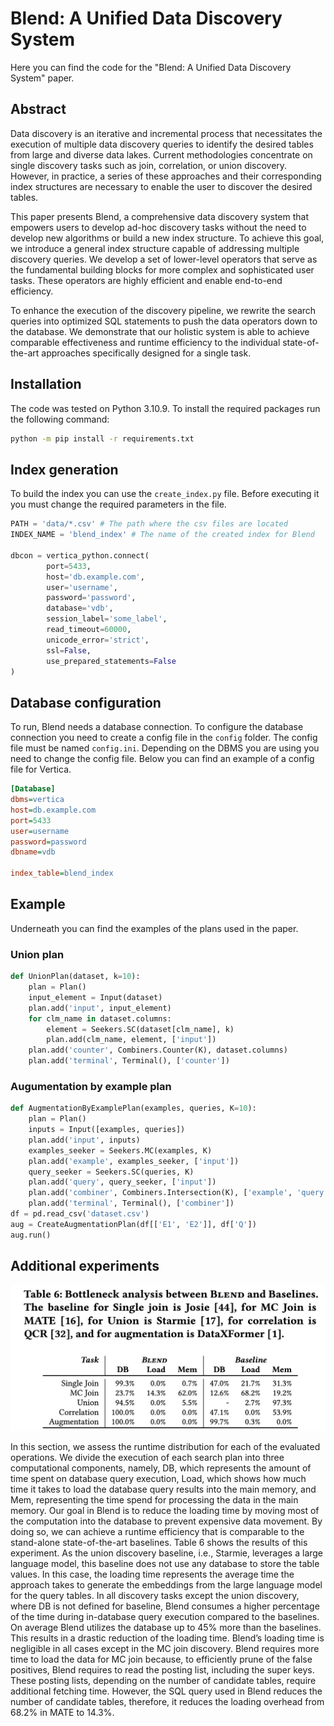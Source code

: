 # Blend: A Unified Data Discovery System
Here you can find the code for the "Blend: A Unified Data Discovery System" paper.
## Abstract
Data discovery is an iterative and incremental process that necessitates the execution of multiple data discovery queries to identify the desired tables from large and diverse data lakes. Current methodologies concentrate on single discovery tasks such as join, correlation, or union discovery. However, in practice, a series of these approaches and their corresponding index structures are necessary to enable the user to discover the desired tables.

This paper presents Blend, a comprehensive data discovery system that empowers users to develop ad-hoc discovery tasks without the need to develop new algorithms or build a new index structure. To achieve this goal, we introduce a general index structure capable of addressing multiple discovery queries. We develop a set of lower-level operators that serve as the fundamental building blocks for more complex and sophisticated user tasks. These operators are highly efficient and enable end-to-end efficiency. 

To enhance the execution of the discovery pipeline, we rewrite the search queries into optimized SQL statements to push the data operators down to the database. We demonstrate that our holistic system is able to achieve comparable effectiveness and runtime efficiency to the individual state-of-the-art approaches specifically designed for a single task.


## Installation
The code was tested on Python 3.10.9. To install the required packages run the following command: 
```bash
python -m pip install -r requirements.txt
```

## Index generation
To build the index you can use the `create_index.py` file. Before executing it you must change the required parameters in the file.

```python
PATH = 'data/*.csv' # The path where the csv files are located
INDEX_NAME = 'blend_index' # The name of the created index for Blend

dbcon = vertica_python.connect(
        port=5433,
        host='db.example.com',
        user='username',
        password='password',
        database='vdb',
        session_label='some_label',
        read_timeout=60000,
        unicode_error='strict',
        ssl=False,
        use_prepared_statements=False
)
```
## Database configuration
To run, Blend needs a database connection. To configure the database connection you need to create a config file in the `config` folder. The config file must be named `config.ini`. Depending on the DBMS you are using you need to change the config file. Below you can find an example of a config file for Vertica.

```ini
[Database]
dbms=vertica
host=db.example.com
port=5433
user=username
password=password
dbname=vdb

index_table=blend_index
```


## Example
Underneath you can find the examples of the plans used in the paper.

### Union plan
```python
def UnionPlan(dataset, k=10):
    plan = Plan()
    input_element = Input(dataset)
    plan.add('input', input_element)
    for clm_name in dataset.columns:
        element = Seekers.SC(dataset[clm_name], k)
        plan.add(clm_name, element, ['input'])
    plan.add('counter', Combiners.Counter(K), dataset.columns)
    plan.add('terminal', Terminal(), ['counter'])
```


### Augumentation by example plan
```python
def AugmentationByExamplePlan(examples, queries, K=10):
    plan = Plan()
    inputs = Input([examples, queries])
    plan.add('input', inputs)
    examples_seeker = Seekers.MC(examples, K)
    plan.add('example', examples_seeker, ['input'])
    query_seeker = Seekers.SC(queries, K)
    plan.add('query', query_seeker, ['input'])
    plan.add('combiner', Combiners.Intersection(K), ['example', 'query'])
    plan.add('terminal', Terminal(), ['combiner'])
df = pd.read_csv('dataset.csv')
aug = CreateAugmentationPlan(df[['E1', 'E2']], df['Q'])
aug.run()
```

## Additional experiments

![Runtime break down experiment](images/runtime_breakdown.png)


In this section, we assess the runtime distribution for each of the
evaluated operations. We divide the execution of each search plan
into three computational components, namely, DB, which represents the amount of time spent on database query execution, Load,
which shows how much time it takes to load the database query results into the main memory, and Mem, representing the time spend
for processing the data in the main memory. Our goal in Blend
is to reduce the loading time by moving most of the computation
into the database to prevent expensive data movement. By doing
so, we can achieve a runtime efficiency that is comparable to the
stand-alone state-of-the-art baselines. Table 6 shows the results
of this experiment. As the union discovery baseline, i.e., Starmie,
leverages a large language model, this baseline does not use any
database to store the table values. In this case, the loading time
represents the average time the approach takes to generate the
embeddings from the large language model for the query tables.
In all discovery tasks except the union discovery, where DB is
not defined for baseline, Blend consumes a higher percentage
of the time during in-database query execution compared to the
baselines. On average Blend utilizes the database up to 45% more
than the baselines. This results in a drastic reduction of the loading
time. Blend’s loading time is negligible in all cases except in the
MC join discovery. Blend requires more time to load the data for
MC join because, to efficiently prune of the false positives, Blend
requires to read the posting list, including the super keys. These
posting lists, depending on the number of candidate tables, require
additional fetching time. However, the SQL query used in Blend
reduces the number of candidate tables, therefore, it reduces the
loading overhead from 68.2% in MATE to 14.3%.
